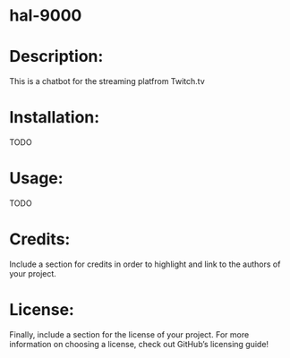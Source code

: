 # hal-9000

# Description: 
This is a chatbot for the streaming platfrom Twitch.tv

# Installation: 
TODO
# Usage: 
TODO
# Credits: 
Include a section for credits in order to highlight and link to the authors of your project.

# License: 
Finally, include a section for the license of your project. For more information on choosing a license, check out GitHub’s licensing guide!
